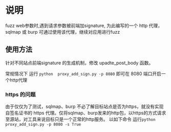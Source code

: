 # 说明

fuzz web参数时,遇到请求参数被前端加signature, 为此编写的一个 http 代理，sqlmap 或 burp 可通过使用该代理，继续对应用进行fuzz

## 使用方法

针对不同站点前端signature 的生成机制，修改 upadte_post_body 函数。

常规情况下 运行 `python  proxy_add_sign.py -p 8080` 即可在 8080 端口开启一个http代理

### https 的问题

由于仅仅为了测试，sqlmap、burp 不必了解目标站点是否为https，就没有实现自签名证书的 https 代理。仅将sqlmap、burp发来的http包，以https的方式请求至源站，对工具来说目标只是一个正常的http服务。 
以如下命令 运行`python  proxy_add_sign.py -p 8080 -s True`